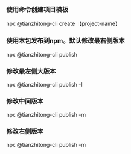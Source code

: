 <!--
 * @Author: laotianwy 1695657342@qq.com
 * @Date: 2025-01-05 18:09:58
 * @LastEditors: laotianwy 1695657342@qq.com
 * @LastEditTime: 2025-01-05 18:18:40
 * @FilePath: /cli/README.md
 * @Description: 这是默认设置,请设置`customMade`, 打开koroFileHeader查看配置 进行设置: https://github.com/OBKoro1/koro1FileHeader/wiki/%E9%85%8D%E7%BD%AE
-->
### 使用命令创建项目模板
npx @tianzhitong-cli create 【project-name】

### 使用本包发布到npm。默认修改最右侧版本
npx @tianzhitong-cli publish

### 修改最左侧大版本
npx @tianzhitong-cli publish -l

### 修改中间版本
npx @tianzhitong-cli publish -m

### 修改右侧版本
npx @tianzhitong-cli publish -m